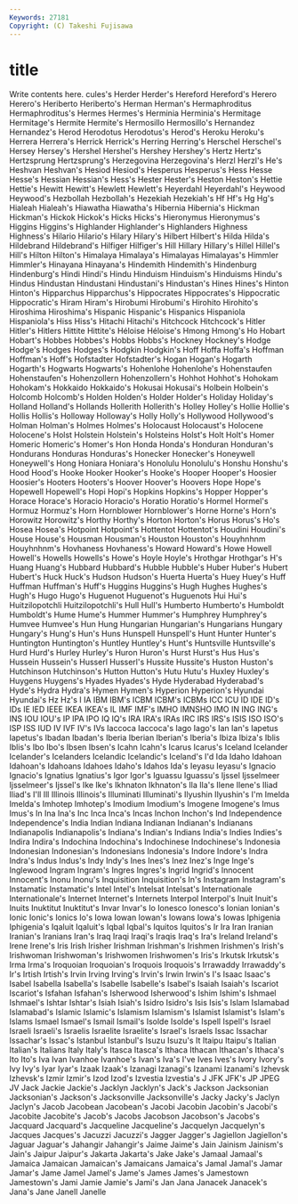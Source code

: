 ```yaml
---
Keywords: 27181 
Copyright: (C) Takeshi Fujisawa
---
```


# title

Write contents here.
cules's Herder Herder's Hereford Hereford's Herero Herero's Heriberto Heriberto's
Herman Herman's Hermaphroditus Hermaphroditus's Hermes Hermes's Herminia Herminia's Hermitage Hermitage's
Hermite Hermite's Hermosillo Hermosillo's Hernandez Hernandez's Herod Herodotus Herodotus's Herod's
Heroku Heroku's Herrera Herrera's Herrick Herrick's Herring Herring's Herschel Herschel's
Hersey Hersey's Hershel Hershel's Hershey Hershey's Hertz Hertz's Hertzsprung Hertzsprung's
Herzegovina Herzegovina's Herzl Herzl's He's Heshvan Heshvan's Hesiod Hesiod's Hesperus
Hesperus's Hess Hesse Hesse's Hessian Hessian's Hess's Hester Hester's Heston
Heston's Hettie Hettie's Hewitt Hewitt's Hewlett Hewlett's Heyerdahl Heyerdahl's Heywood
Heywood's Hezbollah Hezbollah's Hezekiah Hezekiah's Hf Hf's Hg Hg's Hialeah
Hialeah's Hiawatha Hiawatha's Hibernia Hibernia's Hickman Hickman's Hickok Hickok's Hicks
Hicks's Hieronymus Hieronymus's Higgins Higgins's Highlander Highlander's Highlanders Highness Highness's
Hilario Hilario's Hilary Hilary's Hilbert Hilbert's Hilda Hilda's Hildebrand Hildebrand's
Hilfiger Hilfiger's Hill Hillary Hillary's Hillel Hillel's Hill's Hilton Hilton's
Himalaya Himalaya's Himalayas Himalayas's Himmler Himmler's Hinayana Hinayana's Hindemith Hindemith's
Hindenburg Hindenburg's Hindi Hindi's Hindu Hinduism Hinduism's Hinduisms Hindu's Hindus
Hindustan Hindustani Hindustani's Hindustan's Hines Hines's Hinton Hinton's Hipparchus Hipparchus's
Hippocrates Hippocrates's Hippocratic Hippocratic's Hiram Hiram's Hirobumi Hirobumi's Hirohito Hirohito's
Hiroshima Hiroshima's Hispanic Hispanic's Hispanics Hispaniola Hispaniola's Hiss Hiss's Hitachi
Hitachi's Hitchcock Hitchcock's Hitler Hitler's Hitlers Hittite Hittite's Héloise Héloise's
Hmong Hmong's Ho Hobart Hobart's Hobbes Hobbes's Hobbs Hobbs's Hockney
Hockney's Hodge Hodge's Hodges Hodges's Hodgkin Hodgkin's Hoff Hoffa Hoffa's
Hoffman Hoffman's Hoff's Hofstadter Hofstadter's Hogan Hogan's Hogarth Hogarth's Hogwarts
Hogwarts's Hohenlohe Hohenlohe's Hohenstaufen Hohenstaufen's Hohenzollern Hohenzollern's Hohhot Hohhot's Hohokam
Hohokam's Hokkaido Hokkaido's Hokusai Hokusai's Holbein Holbein's Holcomb Holcomb's Holden
Holden's Holder Holder's Holiday Holiday's Holland Holland's Hollands Hollerith Hollerith's
Holley Holley's Hollie Hollie's Hollis Hollis's Holloway Holloway's Holly Holly's
Hollywood Hollywood's Holman Holman's Holmes Holmes's Holocaust Holocaust's Holocene Holocene's
Holst Holstein Holstein's Holsteins Holst's Holt Holt's Homer Homeric Homeric's
Homer's Hon Honda Honda's Honduran Honduran's Hondurans Honduras Honduras's Honecker
Honecker's Honeywell Honeywell's Hong Honiara Honiara's Honolulu Honolulu's Honshu Honshu's
Hood Hood's Hooke Hooker Hooker's Hooke's Hooper Hooper's Hoosier Hoosier's
Hooters Hooters's Hoover Hoover's Hoovers Hope Hope's Hopewell Hopewell's Hopi
Hopi's Hopkins Hopkins's Hopper Hopper's Horace Horace's Horacio Horacio's Horatio
Horatio's Hormel Hormel's Hormuz Hormuz's Horn Hornblower Hornblower's Horne Horne's
Horn's Horowitz Horowitz's Horthy Horthy's Horton Horton's Horus Horus's Ho's
Hosea Hosea's Hotpoint Hotpoint's Hottentot Hottentot's Houdini Houdini's House House's
Housman Housman's Houston Houston's Houyhnhnm Houyhnhnm's Hovhaness Hovhaness's Howard Howard's
Howe Howell Howell's Howells Howells's Howe's Hoyle Hoyle's Hrothgar Hrothgar's
H's Huang Huang's Hubbard Hubbard's Hubble Hubble's Huber Huber's Hubert
Hubert's Huck Huck's Hudson Hudson's Huerta Huerta's Huey Huey's Huff
Huffman Huffman's Huff's Huggins Huggins's Hugh Hughes Hughes's Hugh's Hugo
Hugo's Huguenot Huguenot's Huguenots Hui Hui's Huitzilopotchli Huitzilopotchli's Hull Hull's
Humberto Humberto's Humboldt Humboldt's Hume Hume's Hummer Hummer's Humphrey Humphrey's
Humvee Humvee's Hun Hung Hungarian Hungarian's Hungarians Hungary Hungary's Hung's
Hun's Huns Hunspell Hunspell's Hunt Hunter Hunter's Huntington Huntington's Huntley
Huntley's Hunt's Huntsville Huntsville's Hurd Hurd's Hurley Hurley's Huron Huron's
Hurst Hurst's Hus Hus's Hussein Hussein's Husserl Husserl's Hussite Hussite's
Huston Huston's Hutchinson Hutchinson's Hutton Hutton's Hutu Hutu's Huxley Huxley's
Huygens Huygens's Hyades Hyades's Hyde Hyderabad Hyderabad's Hyde's Hydra Hydra's
Hymen Hymen's Hyperion Hyperion's Hyundai Hyundai's Hz Hz's I IA
IBM IBM's ICBM ICBM's ICBMs ICC ICU ID IDE ID's
IDs IE IED IEEE IKEA IKEA's IL IMF IMF's IMHO
IMNSHO IMO IN ING ING's INS IOU IOU's IP IPA
IPO IQ IQ's IRA IRA's IRAs IRC IRS IRS's ISIS
ISO ISO's ISP ISS IUD IV IVF IV's IVs Iaccoca
Iaccoca's Iago Iago's Ian Ian's Iapetus Iapetus's Ibadan Ibadan's Iberia
Iberian Iberian's Iberia's Ibiza Ibiza's Iblis Iblis's Ibo Ibo's Ibsen
Ibsen's Icahn Icahn's Icarus Icarus's Iceland Icelander Icelander's Icelanders Icelandic
Icelandic's Iceland's I'd Ida Idaho Idahoan Idahoan's Idahoans Idahoes Idaho's
Idahos Ida's Ieyasu Ieyasu's Ignacio Ignacio's Ignatius Ignatius's Igor Igor's
Iguassu Iguassu's Ijssel Ijsselmeer Ijsselmeer's Ijssel's Ike Ike's Ikhnaton Ikhnaton's
Ila Ila's Ilene Ilene's Iliad Iliad's I'll Ill Illinois Illinois's
Illuminati Illuminati's Ilyushin Ilyushin's I'm Imelda Imelda's Imhotep Imhotep's Imodium
Imodium's Imogene Imogene's Imus Imus's In Ina Ina's Inc Inca
Inca's Incas Inchon Inchon's Ind Independence Independence's India Indian Indiana
Indianan Indianan's Indianans Indianapolis Indianapolis's Indiana's Indian's Indians India's Indies
Indies's Indira Indira's Indochina Indochina's Indochinese Indochinese's Indonesia Indonesian Indonesian's
Indonesians Indonesia's Indore Indore's Indra Indra's Indus Indus's Indy Indy's
Ines Ines's Inez Inez's Inge Inge's Inglewood Ingram Ingram's Ingres
Ingres's Ingrid Ingrid's Innocent Innocent's Inonu Inonu's Inquisition Inquisition's In's
Instagram Instagram's Instamatic Instamatic's Intel Intel's Intelsat Intelsat's Internationale Internationale's
Internet Internet's Internets Interpol Interpol's Inuit Inuit's Inuits Inuktitut Inuktitut's
Invar Invar's Io Ionesco Ionesco's Ionian Ionian's Ionic Ionic's Ionics
Io's Iowa Iowan Iowan's Iowans Iowa's Iowas Iphigenia Iphigenia's Iqaluit
Iqaluit's Iqbal Iqbal's Iquitos Iquitos's Ir Ira Iran Iranian Iranian's
Iranians Iran's Iraq Iraqi Iraqi's Iraqis Iraq's Ira's Ireland Ireland's
Irene Irene's Iris Irish Irisher Irishman Irishman's Irishmen Irishmen's Irish's
Irishwoman Irishwoman's Irishwomen Irishwomen's Iris's Irkutsk Irkutsk's Irma Irma's Iroquoian
Iroquoian's Iroquois Iroquois's Irrawaddy Irrawaddy's Ir's Irtish Irtish's Irvin Irving
Irving's Irvin's Irwin Irwin's I's Isaac Isaac's Isabel Isabella Isabella's
Isabelle Isabelle's Isabel's Isaiah Isaiah's Iscariot Iscariot's Isfahan Isfahan's Isherwood
Isherwood's Ishim Ishim's Ishmael Ishmael's Ishtar Ishtar's Isiah Isiah's Isidro
Isidro's Isis Isis's Islam Islamabad Islamabad's Islamic Islamic's Islamism Islamism's
Islamist Islamist's Islam's Islams Ismael Ismael's Ismail Ismail's Isolde Isolde's
Ispell Ispell's Israel Israeli Israeli's Israelis Israelite Israelite's Israel's Israels
Issac Issachar Issachar's Issac's Istanbul Istanbul's Isuzu Isuzu's It Itaipu
Itaipu's Italian Italian's Italians Italy Italy's Itasca Itasca's Ithaca Ithacan
Ithacan's Ithaca's Ito Ito's Iva Ivan Ivanhoe Ivanhoe's Ivan's Iva's
I've Ives Ives's Ivory Ivory's Ivy Ivy's Iyar Iyar's Izaak
Izaak's Izanagi Izanagi's Izanami Izanami's Izhevsk Izhevsk's Izmir Izmir's Izod
Izod's Izvestia Izvestia's J JFK JFK's JP JPEG JV Jack
Jackie Jackie's Jacklyn Jacklyn's Jack's Jackson Jacksonian Jacksonian's Jackson's Jacksonville
Jacksonville's Jacky Jacky's Jaclyn Jaclyn's Jacob Jacobean Jacobean's Jacobi Jacobin
Jacobin's Jacobi's Jacobite Jacobite's Jacob's Jacobs Jacobson Jacobson's Jacobs's Jacquard
Jacquard's Jacqueline Jacqueline's Jacquelyn Jacquelyn's Jacques Jacques's Jacuzzi Jacuzzi's Jagger
Jagger's Jagiellon Jagiellon's Jaguar Jaguar's Jahangir Jahangir's Jaime Jaime's Jain
Jainism Jainism's Jain's Jaipur Jaipur's Jakarta Jakarta's Jake Jake's Jamaal
Jamaal's Jamaica Jamaican Jamaican's Jamaicans Jamaica's Jamal Jamal's Jamar Jamar's
Jame Jamel Jamel's Jame's James James's Jamestown Jamestown's Jami Jamie
Jamie's Jami's Jan Jana Janacek Janacek's Jana's Jane Janell Janelle

